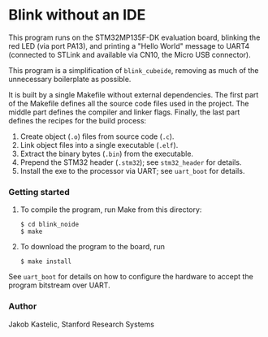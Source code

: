 # Blink without an IDE

This program runs on the STM32MP135F-DK evaluation board, blinking the red LED
(via port PA13), and printing a "Hello World" message to UART4 (connected to
STLink and available via CN10, the Micro USB connector).

This program is a simplification of `blink_cubeide`, removing as much of the
unnecessary boilerplate as possible.

It is built by a single Makefile without external dependencies. The first part
of the Makefile defines all the source code files used in the project. The
middle part defines the compiler and linker flags. Finally, the last part
defines the recipes for the build process:

1. Create object (`.o`) files from source code (`.c`).
2. Link object files into a single executable (`.elf`).
3. Extract the binary bytes (`.bin`) from the executable.
4. Prepend the STM32 header (`.stm32`); see `stm32_header` for details.
5. Install the exe to the processor via UART; see `uart_boot` for details.

### Getting started

1. To compile the program, run Make from this directory:

       $ cd blink_noide
       $ make

2. To download the program to the board, run

       $ make install

See `uart_boot` for details on how to configure the hardware to accept the
program bitstream over UART.

### Author

Jakob Kastelic, Stanford Research Systems
